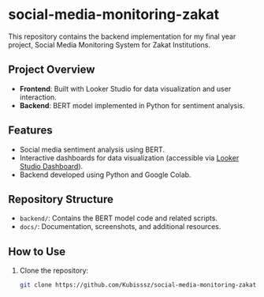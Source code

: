 # social-media-monitoring-zakat
This repository contains the backend implementation for my final year project, Social Media Monitoring System for Zakat Institutions. 


## Project Overview

- **Frontend**: Built with Looker Studio for data visualization and user interaction.
- **Backend**: BERT model implemented in Python for sentiment analysis.

## Features

- Social media sentiment analysis using BERT.
- Interactive dashboards for data visualization (accessible via [Looker Studio Dashboard](#)).
- Backend developed using Python and Google Colab.

## Repository Structure

- `backend/`: Contains the BERT model code and related scripts.
- `docs/`: Documentation, screenshots, and additional resources.

## How to Use

1. Clone the repository:
   ```bash
   git clone https://github.com/Kubisssz/social-media-monitoring-zakat.git
